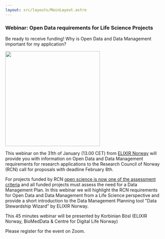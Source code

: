 ```yaml
---
layout: src/layouts/MainLayout.astro
---
```


### Webinar: Open Data requirements for Life Science Projects

Be ready to receive funding! Why is Open Data and Data Management important for my application?

<img src="https://elixir.no/uploads/DMP_planning.png" width="300px"/>

This webinar on the 31th of January (13.00 CET) from [ELIXIR Norway](https://elixir.no) will provide you with information on Open Data and Data Management requirements for research applications to the Research Council of Norway (RCN) call for proposals with deadline February 8th.

For projects funded by RCN [open science is now one of the assessment criteria](https://www.forskningsradet.no/en/processing-grant-applications/processing-applications/assessment-open-science) and all funded projects must assess the need for a Data Management Plan. In this webinar we will highlight the RCN requirements for Open Data and Data Management from a Life Science perspective and provide a short introduction to the Data Management Planning tool "Data Stewardship Wizard" by ELIXIR Norway.

This 45 minutes webinar will be presented by Korbinian Bösl (ELIXIR Norway, BioMedData & Centre for Digital Life Norway)

Please register for the event on Zoom.

